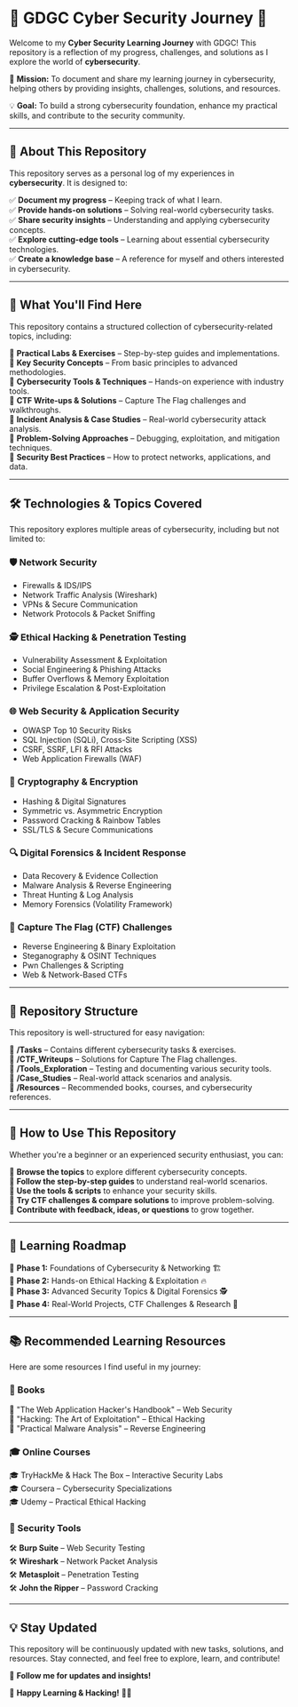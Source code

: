 # 🚀 GDGC Cyber Security Journey 🔐  

Welcome to my **Cyber Security Learning Journey** with GDGC! This repository is a reflection of my progress, challenges, and solutions as I explore the world of **cybersecurity**.  

🚀 **Mission:** To document and share my learning journey in cybersecurity, helping others by providing insights, challenges, solutions, and resources.  

💡 **Goal:** To build a strong cybersecurity foundation, enhance my practical skills, and contribute to the security community.  

---

## 📌 About This Repository  
This repository serves as a personal log of my experiences in **cybersecurity**. It is designed to:  

✅ **Document my progress** – Keeping track of what I learn.  
✅ **Provide hands-on solutions** – Solving real-world cybersecurity tasks.  
✅ **Share security insights** – Understanding and applying cybersecurity concepts.  
✅ **Explore cutting-edge tools** – Learning about essential cybersecurity technologies.  
✅ **Create a knowledge base** – A reference for myself and others interested in cybersecurity.  

---

## 🎯 What You'll Find Here  
This repository contains a structured collection of cybersecurity-related topics, including:  

🔹 **Practical Labs & Exercises** – Step-by-step guides and implementations.  
🔹 **Key Security Concepts** – From basic principles to advanced methodologies.  
🔹 **Cybersecurity Tools & Techniques** – Hands-on experience with industry tools.  
🔹 **CTF Write-ups & Solutions** – Capture The Flag challenges and walkthroughs.  
🔹 **Incident Analysis & Case Studies** – Real-world cybersecurity attack analysis.  
🔹 **Problem-Solving Approaches** – Debugging, exploitation, and mitigation techniques.  
🔹 **Security Best Practices** – How to protect networks, applications, and data.  

---

## 🛠️ Technologies & Topics Covered  
This repository explores multiple areas of cybersecurity, including but not limited to:  

### 🛡️ **Network Security**  
- Firewalls & IDS/IPS  
- Network Traffic Analysis (Wireshark)  
- VPNs & Secure Communication  
- Network Protocols & Packet Sniffing  

### 🕵️ **Ethical Hacking & Penetration Testing**  
- Vulnerability Assessment & Exploitation  
- Social Engineering & Phishing Attacks  
- Buffer Overflows & Memory Exploitation  
- Privilege Escalation & Post-Exploitation  

### 🌐 **Web Security & Application Security**  
- OWASP Top 10 Security Risks  
- SQL Injection (SQLi), Cross-Site Scripting (XSS)  
- CSRF, SSRF, LFI & RFI Attacks  
- Web Application Firewalls (WAF)  

### 🔐 **Cryptography & Encryption**  
- Hashing & Digital Signatures  
- Symmetric vs. Asymmetric Encryption  
- Password Cracking & Rainbow Tables  
- SSL/TLS & Secure Communications  

### 🔍 **Digital Forensics & Incident Response**  
- Data Recovery & Evidence Collection  
- Malware Analysis & Reverse Engineering  
- Threat Hunting & Log Analysis  
- Memory Forensics (Volatility Framework)  

### 🚩 **Capture The Flag (CTF) Challenges**  
- Reverse Engineering & Binary Exploitation  
- Steganography & OSINT Techniques  
- Pwn Challenges & Scripting  
- Web & Network-Based CTFs  

---

## 📂 Repository Structure  
This repository is well-structured for easy navigation:  

📁 **/Tasks** – Contains different cybersecurity tasks & exercises.  
📁 **/CTF_Writeups** – Solutions for Capture The Flag challenges.  
📁 **/Tools_Exploration** – Testing and documenting various security tools.  
📁 **/Case_Studies** – Real-world attack scenarios and analysis.  
📁 **/Resources** – Recommended books, courses, and cybersecurity references.  

---

## 🎯 How to Use This Repository  
Whether you're a beginner or an experienced security enthusiast, you can:  

🔹 **Browse the topics** to explore different cybersecurity concepts.  
🔹 **Follow the step-by-step guides** to understand real-world scenarios.  
🔹 **Use the tools & scripts** to enhance your security skills.  
🔹 **Try CTF challenges & compare solutions** to improve problem-solving.  
🔹 **Contribute with feedback, ideas, or questions** to grow together.  

---

## 🚀 Learning Roadmap  
🔹 **Phase 1:** Foundations of Cybersecurity & Networking 🏗️  
🔹 **Phase 2:** Hands-on Ethical Hacking & Exploitation 🔥  
🔹 **Phase 3:** Advanced Security Topics & Digital Forensics 🕵️  
🔹 **Phase 4:** Real-World Projects, CTF Challenges & Research 🚀  

---

## 📚 Recommended Learning Resources  
Here are some resources I find useful in my journey:  

### 📖 Books  
📌 "The Web Application Hacker's Handbook" – Web Security  
📌 "Hacking: The Art of Exploitation" – Ethical Hacking  
📌 "Practical Malware Analysis" – Reverse Engineering  

### 🎓 Online Courses  
🎓 TryHackMe & Hack The Box – Interactive Security Labs  
🎓 Coursera – Cybersecurity Specializations  
🎓 Udemy – Practical Ethical Hacking  

### 🔧 Security Tools  
🛠️ **Burp Suite** – Web Security Testing  
🛠️ **Wireshark** – Network Packet Analysis  
🛠️ **Metasploit** – Penetration Testing  
🛠️ **John the Ripper** – Password Cracking  

---

## 💡 Stay Updated  
This repository will be continuously updated with new tasks, solutions, and resources. Stay connected, and feel free to explore, learn, and contribute!  

📌 **Follow me for updates and insights!**  

🔐 **Happy Learning & Hacking!** 🎯🔥  
